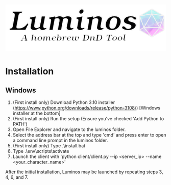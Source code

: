 ![Luminos](https://raw.githubusercontent.com/BruebachL/luminos/master/resources/splash_screen.png)
===========
# Installation

## Windows

1. (First install only) Download Python 3.10 installer (https://www.python.org/downloads/release/python-3108/) [Windows installer at the bottom]
2. (First install only) Run the setup (Ensure you've checked 'Add Python to PATH')
3. Open File Explorer and navigate to the luminos folder.
4. Select the address bar at the top and type 'cmd' and press enter to open a command line prompt in the luminos folder. 
5. (First install only) Type .\install.bat
6. Type .\env\scripts\activate
7. Launch the client with 'python client/client.py --ip <server_ip> --name <your_character_name>'

After the initial installation, Luminos may be launched by repeating steps 3, 4, 6, and 7.